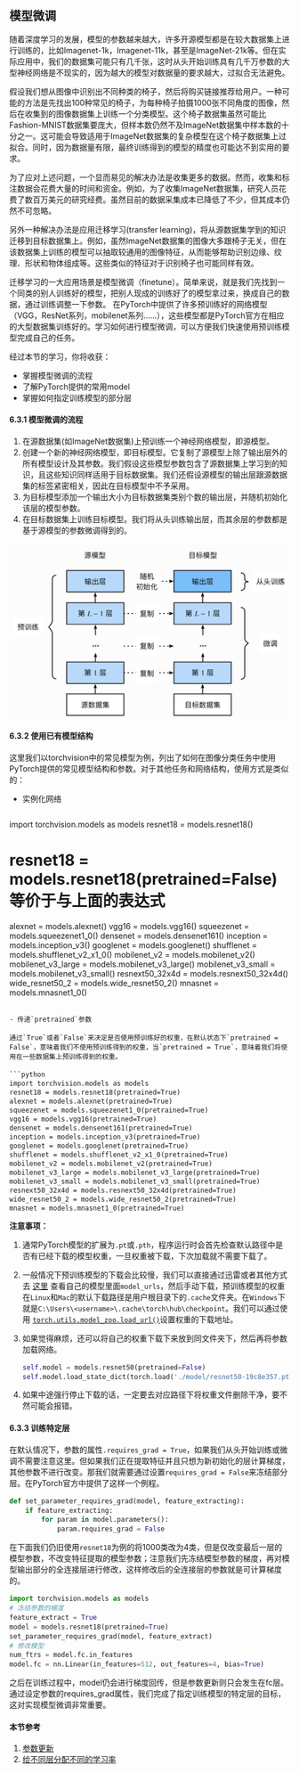## 模型微调

随着深度学习的发展，模型的参数越来越大，许多开源模型都是在较大数据集上进行训练的，比如Imagenet-1k，Imagenet-11k，甚至是ImageNet-21k等。但在实际应用中，我们的数据集可能只有几千张，这时从头开始训练具有几千万参数的大型神经网络是不现实的，因为越大的模型对数据量的要求越大，过拟合无法避免。

假设我们想从图像中识别出不同种类的椅⼦，然后将购买链接推荐给用户。一种可能的方法是先找出100种常见的椅子，为每种椅子拍摄1000张不同⻆度的图像，然后在收集到的图像数据集上训练一个分类模型。这个椅子数据集虽然可能比Fashion-MNIST数据集要庞⼤，但样本数仍然不及ImageNet数据集中样本数的十分之⼀。这可能会导致适用于ImageNet数据集的复杂模型在这个椅⼦数据集上过拟合。同时，因为数据量有限，最终训练得到的模型的精度也可能达不到实用的要求。

为了应对上述问题，一个显⽽易⻅的解决办法是收集更多的数据。然而，收集和标注数据会花费大量的时间和资⾦。例如，为了收集ImageNet数据集，研究人员花费了数百万美元的研究经费。虽然目前的数据采集成本已降低了不少，但其成本仍然不可忽略。

另外一种解决办法是应用迁移学习(transfer learning)，将从源数据集学到的知识迁移到目标数据集上。例如，虽然ImageNet数据集的图像大多跟椅子无关，但在该数据集上训练的模型可以抽取较通用的图像特征，从而能够帮助识别边缘、纹理、形状和物体组成等。这些类似的特征对于识别椅子也可能同样有效。

迁移学习的一大应用场景是模型微调（finetune）。简单来说，就是我们先找到一个同类的别人训练好的模型，把别人现成的训练好了的模型拿过来，换成自己的数据，通过训练调整一下参数。 在PyTorch中提供了许多预训练好的网络模型（VGG，ResNet系列，mobilenet系列......），这些模型都是PyTorch官方在相应的大型数据集训练好的。学习如何进行模型微调，可以方便我们快速使用预训练模型完成自己的任务。

经过本节的学习，你将收获：

- 掌握模型微调的流程
- 了解PyTorch提供的常用model
-  掌握如何指定训练模型的部分层



#### 6.3.1 模型微调的流程

1. 在源数据集(如ImageNet数据集)上预训练一个神经网络模型，即源模型。
2. 创建一个新的神经网络模型，即目标模型。它复制了源模型上除了输出层外的所有模型设计及其参数。我们假设这些模型参数包含了源数据集上学习到的知识，且这些知识同样适用于目标数据集。我们还假设源模型的输出层跟源数据集的标签紧密相关，因此在目标模型中不予采用。
3. 为目标模型添加一个输出⼤小为⽬标数据集类别个数的输出层，并随机初始化该层的模型参数。
4. 在目标数据集上训练目标模型。我们将从头训练输出层，而其余层的参数都是基于源模型的参数微调得到的。

![finetune](./figures/finetune.png)



#### 6.3.2 使用已有模型结构

这里我们以torchvision中的常见模型为例，列出了如何在图像分类任务中使用PyTorch提供的常见模型结构和参数。对于其他任务和网络结构，使用方式是类似的：

- 实例化网络

  ```python
import torchvision.models as models
resnet18 = models.resnet18()
# resnet18 = models.resnet18(pretrained=False)  等价于与上面的表达式
alexnet = models.alexnet()
vgg16 = models.vgg16()
squeezenet = models.squeezenet1_0()
densenet = models.densenet161()
inception = models.inception_v3()
googlenet = models.googlenet()
shufflenet = models.shufflenet_v2_x1_0()
mobilenet_v2 = models.mobilenet_v2()
mobilenet_v3_large = models.mobilenet_v3_large()
mobilenet_v3_small = models.mobilenet_v3_small()
resnext50_32x4d = models.resnext50_32x4d()
wide_resnet50_2 = models.wide_resnet50_2()
mnasnet = models.mnasnet1_0()
  ```

- 传递`pretrained`参数

通过`True`或者`False`来决定是否使用预训练好的权重，在默认状态下`pretrained = False`，意味着我们不使用预训练得到的权重，当`pretrained = True`，意味着我们将使用在一些数据集上预训练得到的权重。

```python
import torchvision.models as models
resnet18 = models.resnet18(pretrained=True)
alexnet = models.alexnet(pretrained=True)
squeezenet = models.squeezenet1_0(pretrained=True)
vgg16 = models.vgg16(pretrained=True)
densenet = models.densenet161(pretrained=True)
inception = models.inception_v3(pretrained=True)
googlenet = models.googlenet(pretrained=True)
shufflenet = models.shufflenet_v2_x1_0(pretrained=True)
mobilenet_v2 = models.mobilenet_v2(pretrained=True)
mobilenet_v3_large = models.mobilenet_v3_large(pretrained=True)
mobilenet_v3_small = models.mobilenet_v3_small(pretrained=True)
resnext50_32x4d = models.resnext50_32x4d(pretrained=True)
wide_resnet50_2 = models.wide_resnet50_2(pretrained=True)
mnasnet = models.mnasnet1_0(pretrained=True)
```

**注意事项：**

1. 通常PyTorch模型的扩展为`.pt`或`.pth`，程序运行时会首先检查默认路径中是否有已经下载的模型权重，一旦权重被下载，下次加载就不需要下载了。

2. 一般情况下预训练模型的下载会比较慢，我们可以直接通过迅雷或者其他方式去 [这里](https://github.com/pytorch/vision/tree/master/torchvision/models) 查看自己的模型里面`model_urls`，然后手动下载，预训练模型的权重在`Linux`和`Mac`的默认下载路径是用户根目录下的`.cache`文件夹。在`Windows`下就是`C:\Users\<username>\.cache\torch\hub\checkpoint`。我们可以通过使用 [`torch.utils.model_zoo.load_url()`](https://pytorch.org/docs/stable/model_zoo.html#torch.utils.model_zoo.load_url)设置权重的下载地址。

3. 如果觉得麻烦，还可以将自己的权重下载下来放到同文件夹下，然后再将参数加载网络。

   ```python
   self.model = models.resnet50(pretrained=False)
   self.model.load_state_dict(torch.load('./model/resnet50-19c8e357.pth'))
   ```

4. 如果中途强行停止下载的话，一定要去对应路径下将权重文件删除干净，要不然可能会报错。



#### 6.3.3 训练特定层

在默认情况下，参数的属性`.requires_grad = True`，如果我们从头开始训练或微调不需要注意这里。但如果我们正在提取特征并且只想为新初始化的层计算梯度，其他参数不进行改变。那我们就需要通过设置`requires_grad = False`来冻结部分层。在PyTorch官方中提供了这样一个例程。

```python
def set_parameter_requires_grad(model, feature_extracting):
    if feature_extracting:
        for param in model.parameters():
            param.requires_grad = False
```

在下面我们仍旧使用`resnet18`为例的将1000类改为4类，但是仅改变最后一层的模型参数，不改变特征提取的模型参数；注意我们先冻结模型参数的梯度，再对模型输出部分的全连接层进行修改，这样修改后的全连接层的参数就是可计算梯度的。

```python
import torchvision.models as models
# 冻结参数的梯度
feature_extract = True
model = models.resnet18(pretrained=True)
set_parameter_requires_grad(model, feature_extract)
# 修改模型
num_ftrs = model.fc.in_features
model.fc = nn.Linear(in_features=512, out_features=4, bias=True)
```

之后在训练过程中，model仍会进行梯度回传，但是参数更新则只会发生在fc层。通过设定参数的requires_grad属性，我们完成了指定训练模型的特定层的目标，这对实现模型微调非常重要。



#### 本节参考

1. [参数更新](https://www.pytorchtutorial.com/docs/package_references/torch-optim/)
2. [给不同层分配不同的学习率](https://blog.csdn.net/jdzwanghao/article/details/90402577)
